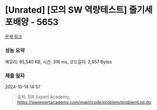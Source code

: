 # [Unrated] [모의 SW 역량테스트] 줄기세포배양 - 5653 

[문제 링크](https://swexpertacademy.com/main/code/problem/problemDetail.do?contestProbId=AWXRJ8EKe48DFAUo) 

### 성능 요약

메모리: 95,540 KB, 시간: 316 ms, 코드길이: 2,957 Bytes

### 제출 일자

2024-10-14 14:57



> 출처: SW Expert Academy, https://swexpertacademy.com/main/code/problem/problemList.do
